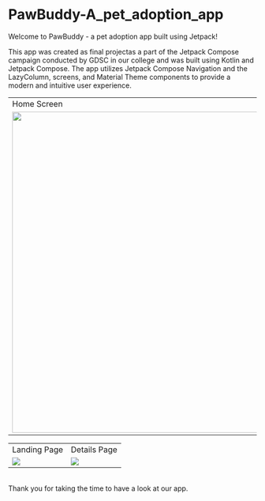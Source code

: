 # PawBuddy-A_pet_adoption_app
Welcome to PawBuddy - a pet adoption app built using Jetpack!

This app was created as final projectas a part of the Jetpack Compose campaign conducted by GDSC in our college and was built using Kotlin and Jetpack Compose. The app utilizes Jetpack Compose Navigation and the LazyColumn, screens, and Material Theme components to provide a modern and intuitive user experience.
<br>

<table>
  <tr>
     <td>Home Screen</td>
  </tr>
  <tr>
    <td><img src="user-images.githubusercontent.com/92685449/199163564-042c04fb-2920-4183-be5e-43c52ab3c542.png" height = 650px/></td>
  </tr>
 </table>
 
<table>
  <tr>
    <td>Landing Page</td>
     <td>Details Page</td>
  </tr>
  <tr>
    <td><img src="https://user-images.githubusercontent.com/92685449/199163555-76a8aff8-e8db-4e50-a398-562efa754d6a.png" /></td>
    <td><img src="https://user-images.githubusercontent.com/92685449/199163533-5d1a38e1-23e2-400c-b82f-58691bc4f917.png" /></td>

  </tr>
 </table>
 
<br>
Thank you for taking the time to have a look at our app. 
